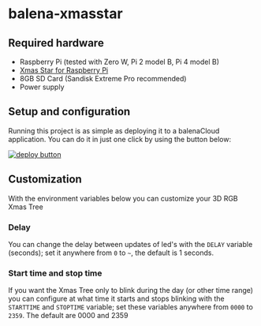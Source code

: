 # balena-xmasstar

## Required hardware
* Raspberry Pi (tested with Zero W, Pi 2 model B, Pi 4 model B)
* [Xmas Star for Raspberry Pi](https://thepihut.com/products/raspberry-pi-christmas-tree-star)
* 8GB SD Card (Sandisk Extreme Pro recommended)
* Power supply

## Setup and configuration

Running this project is as simple as deploying it to a balenaCloud application. You can do it in just one click by using the button below:

[![deploy button](https://balena.io/deploy.svg)](https://dashboard.balena-cloud.com/deploy?repoUrl=https://github.com/connect-cloud/balena-xmasstar&defaultDeviceType=raspberry-pi)

## Customization
With the environment variables below you can customize your 3D RGB Xmas Tree

### Delay
You can change the delay between updates of led's with the `DELAY` variable (seconds); set it anywhere from `0` to `~`, the default is 1 seconds.

### Start time and stop time
If you want the Xmas Tree only to blink during the day (or other time range) you can configure at what time it starts and stops blinking with the
`STARTTIME` and `STOPTIME` variable; set these variables anywhere from `0000` to `2359`. The default are 0000 and 2359
